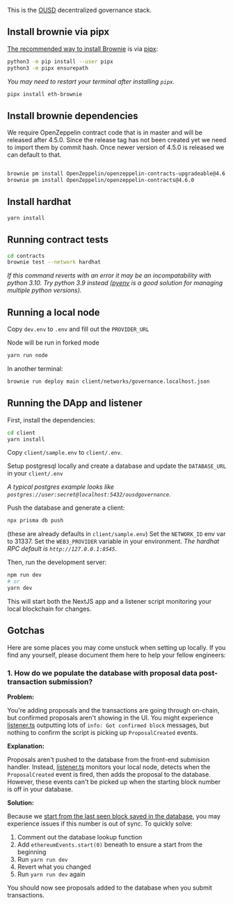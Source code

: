 This is the [OUSD](https://ousd.com) decentralized governance stack.

## Install brownie via pipx

[The recommended way to install Brownie](https://eth-brownie.readthedocs.io/en/stable/install.html) is via [pipx](https://github.com/pipxproject/pipx):

```bash
python3 -m pip install --user pipx
python3 -m pipx ensurepath
```

_You may need to restart your terminal after installing `pipx`._

```bash
pipx install eth-brownie
```

## Install brownie dependencies

We require OpenZeppelin contract code that is in master and will be released after 4.5.0. Since the release
tag has not been created yet we need to import them by commit hash. Once newer version of 4.5.0 is released
we can default to that.

```bash

brownie pm install OpenZeppelin/openzeppelin-contracts-upgradeable@4.6.0
brownie pm install OpenZeppelin/openzeppelin-contracts@4.6.0
```

## Install hardhat

```bash
yarn install
```

## Running contract tests

```bash
cd contracts
brownie test --network hardhat
```

_If this command reverts with an error it may be an incompatability with python 3.10. Try python 3.9 instead ([pyenv](https://github.com/pyenv/pyenv) is a good solution for managing multiple python versions)._

## Running a local node

Copy `dev.env` to `.env` and fill out the `PROVIDER_URL`

Node will be run in forked mode

```bash
yarn run node
```

In another terminal:

```bash
brownie run deploy main client/networks/governance.localhost.json
```

## Running the DApp and listener

First, install the dependencies:

```bash
cd client
yarn install
```

Copy `client/sample.env` to `client/.env`.

Setup postgresql locally and create a database and update the `DATABASE_URL` in your `client/.env`

_A typical postgres example looks like `postgres://user:secret@localhost:5432/ousdgovernance`._

Push the database and generate a client:

```bash
npx prisma db push
```

(these are already defaults in `client/sample.env`)
Set the `NETWORK_ID` env var to 31337.
Set the `WEB3_PROVIDER` variable in your environment.
_The hardhat RPC default is `http://127.0.0.1:8545`._

Then, run the development server:

```bash
npm run dev
# or
yarn dev
```

This will start both the NextJS app and a listener script monitoring your local blockchain for changes.

## Gotchas

Here are some places you may come unstuck when setting up locally. If you find any yourself, please document them here to help your fellow engineers:

### 1. How do we populate the database with proposal data post- transaction submission?

**Problem:**

You're adding proposals and the transactions are going through on-chain, but confirmed proposals aren't showing in the UI. You might experience [listener.ts](/client/listener.ts) outputting lots of `info: Got confirmed block` messages, but nothing to confirm the script is picking up `ProposalCreated` events.

**Explanation:**

Proposals aren't pushed to the database from the front-end submision handler. Instead, [listener.ts](/client/listener.ts) monitors your local node, detects when the `ProposalCreated` event is fired, then adds the proposal to the database. However, these events can't be picked up when the starting block number is off in your database.

**Solution:**

Because we [start from the last seen block saved in the database](/client/listener.ts#L121), you may experience issues if this number is out of sync. To quickly solve:

1. Comment out the database lookup function
2. Add `ethereumEvents.start(0)` beneath to ensure a start from the beginning
3. Run `yarn run dev`
4. Revert what you changed
5. Run `yarn run dev` again

You should now see proposals added to the database when you submit transactions.

